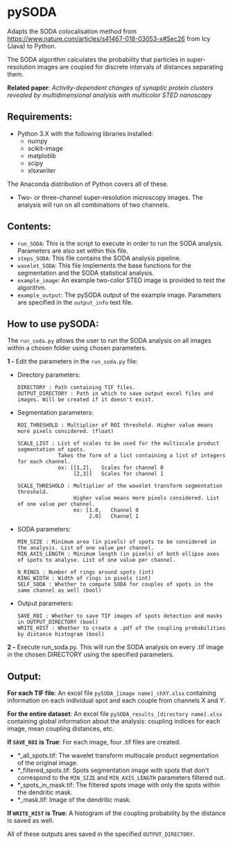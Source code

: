 # pySODA

Adapts the SODA colocalisation method from https://www.nature.com/articles/s41467-018-03053-x#Sec26 from Icy (Java) to Python.

The SODA algorithm calculates the probability that particles in super-resolution images are coupled for discrete 
intervals of distances separating them. 

**Related paper**: *Activity-dependent changes of synaptic protein clusters revealed by multidimensional analysis with multicolor STED nanoscopy*

## Requirements:
  - Python 3.X with the following libraries installed:
    - numpy
    - scikit-image
    - matplotlib
    - scipy
    - xlsxwriter

The Anaconda distribution of Python covers all of these.
  - Two- or three-channel super-resolution microscopy images. The analysis will run on all combinations of two channels.

## Contents:
  - `run_SODA`: This is the script to execute in order to run the SODA analysis. Parameters are also set within this file.
  - `steps_SODA`: This file contains the SODA analysis pipeline.
  - `wavelet_SODA`: This file implements the base functions for the segmentation and the SODA statistical analysis.
  - `example_image`: An example two-color STED image is provided to test the algorithm.
  - `example_output`: The pySODA output of the example image. Parameters are specified in the `output_info` text file.

## How to use pySODA:

The `run_soda.py` allows the user to run the SODA analysis on all images within a chosen folder using
chosen parameters.

**1 -** Edit the parameters in the `run_soda.py` file:
  
  - Directory parameters:
  
        DIRECTORY : Path containing TIF files.
        OUTPUT_DIRECTORY : Path in which to save output excel files and images. Will be created if it doesn't exist.

  - Segmentation parameters:
  
        ROI_THRESHOLD : Multiplier of ROI threshold. Higher value means more pixels considered. (float)
        
        SCALE_LIST : List of scales to be used for the multiscale product segmentation of spots.
                     Takes the form of a list containing a list of integers for each channel.
                     ex: [[1,2],   Scales for channel 0
                          [2,3]]   Scales for channel 1
                          
        SCALE_THRESHOLD : Multiplier of the wavelet transform segmentation threshold.
                          Higher value means more pixels considered. List of one value per channel.
                          ex: [1.0,   Channel 0
                               2.0]   Channel 1
  
  - SODA parameters:
                      
        MIN_SIZE : Minimum area (in pixels) of spots to be considered in the analysis. List of one value per channel.
        MIN_AXIS_LENGTH : Minimum length (in pixels) of both ellipse axes of spots to analyse. List of one value per channel.
    
        N_RINGS : Number of rings around spots (int)
        RING_WIDTH : Width of rings in pixels (int)
        SELF_SODA : Whether to compute SODA for couples of spots in the same channel as well (bool)
  
  - Output parameters:
  
        SAVE_ROI : Whether to save TIF images of spots detection and masks in OUTPUT_DIRECTORY (bool)
        WRITE_HIST : Whether to create a .pdf of the coupling probabilities by distance histogram (bool)

**2 -** Execute run_soda.py. This will run the SODA analysis on every .tif image in the chosen DIRECTORY using the specified
parameters.

## Output:

**For each TIF file**: An excel file `pySODA_[image name]_chXY.xlsx` containing information on each individual spot 
and each couple from channels X and Y.

**For the entire dataset**: An excel file `pySODA_results_[directory name].xlsx` containing global information about the analysis: coupling indices for each image, mean coupling distances, etc.

**If `SAVE_ROI` is True**: For each image, four .tif files are created.
 - *_all_spots.tif: The wavelet transform multiscale product segmentation of the original image.
 - *_filtered_spots.tif: Spots segmentation image with spots that don't correspond to the `MIN_SIZE` and `MIN_AXIS_LENGTH`
 parameters filtered out.
 - *_spots_in_mask.tif: The filtered spots image with only the spots within the dendritic mask.
 - *_mask.tif: Image of the dendritic mask.
 
**If `WRITE_HIST` is True**: A histogram of the coupling probability by the distance is saved as well.
 
 All of these outputs ares saved in the specified `OUTPUT_DIRECTORY`.
